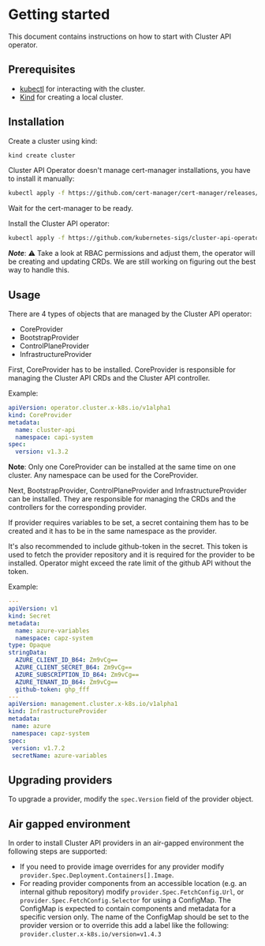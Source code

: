 # Getting started

This document contains instructions on how to start with Cluster API operator.

## Prerequisites

- [kubectl](https://kubernetes.io/docs/tasks/tools/install-kubectl/) for interacting with the cluster.
- [Kind](https://kind.sigs.k8s.io/#installation-and-usage) for creating a local cluster.

## Installation

Create a cluster using kind:

```bash
kind create cluster
```

Cluster API Operator doesn't manage cert-manager installations, you have to install it manually:

```bash
kubectl apply -f https://github.com/cert-manager/cert-manager/releases/latest/download/cert-manager.yaml
```

Wait for the cert-manager to be ready.

Install the Cluster API operator:

```bash
kubectl apply -f https://github.com/kubernetes-sigs/cluster-api-operator/releases/latest/download/operator-components.yaml
```

***Note***: :warning: Take a look at RBAC permissions and adjust them, the operator will be creating and updating CRDs.
We are still working on figuring out the best way to handle this.

## Usage

There are 4 types of objects that are managed by the Cluster API operator:

- CoreProvider
- BootstrapProvider
- ControlPlaneProvider
- InfrastructureProvider

First, CoreProvider has to be installed. CoreProvider is responsible for managing the Cluster API CRDs and the Cluster API controller.

Example:
```yaml
apiVersion: operator.cluster.x-k8s.io/v1alpha1
kind: CoreProvider
metadata:
  name: cluster-api
  namespace: capi-system
spec:
  version: v1.3.2
```

**Note**: Only one CoreProvider can be installed at the same time on one cluster. Any namespace can be used for the CoreProvider.

Next, BootstrapProvider, ControlPlaneProvider and InfrastructureProvider can be installed. They are responsible for managing the CRDs and the controllers for the corresponding provider.

If provider requires variables to be set, a secret containing them has to be created and it has to be in the same namespace as the provider.

It's also recommended to include github-token in the secret. This token is used to fetch the provider repository and it is required for the provider to be installed. 
Operator might exceed the rate limit of the github API without the token.

Example:
```yaml
---
apiVersion: v1
kind: Secret
metadata:
  name: azure-variables
  namespace: capz-system
type: Opaque
stringData:
  AZURE_CLIENT_ID_B64: Zm9vCg==
  AZURE_CLIENT_SECRET_B64: Zm9vCg==
  AZURE_SUBSCRIPTION_ID_B64: Zm9vCg==
  AZURE_TENANT_ID_B64: Zm9vCg==
  github-token: ghp_fff
---
apiVersion: management.cluster.x-k8s.io/v1alpha1
kind: InfrastructureProvider
metadata:
 name: azure
 namespace: capz-system
spec:
 version: v1.7.2
 secretName: azure-variables
```
## Upgrading providers

To upgrade a provider, modify the `spec.Version` field of the provider object.

## Air gapped environment

In order to install Cluster API providers in an air-gapped environment the following steps are supported:

- If you need to provide image overrides for any provider modify `provider.Spec.Deployment.Containers[].Image`.
- For reading provider components from an accessible location (e.g. an internal github repository) modify `provider.Spec.FetchConfig.Url`, or `provider.Spec.FetchConfig.Selector` for using a ConfigMap. The ConfigMap is expected to contain components and metadata for a specific version only.
The name of the ConfigMap should be set to the provider version or to override this add a label like the following: `provider.cluster.x-k8s.io/version=v1.4.3`

